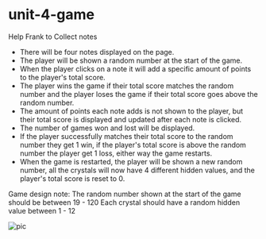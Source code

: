 # unit-4-game

Help Frank to Collect notes

- There will be four notes displayed on the page.
- The player will be shown a random number at the start of the game.
- When the player clicks on a note it will add a specific amount of points to the player's total score.
- The player wins the game if their total score matches the random number and the player loses the game if their total score goes above the random number.
- The amount of points each note adds is not shown to the player, but their total score is displayed and updated after each note is clicked.
- The number of games won and lost will be displayed.
- If the player successfully matches their total score to the random number they get 1 win, if the player's total score is above the random number the player get 1 loss, either way the game restarts.
- When the game is restarted, the player will be shown a new random number, all the crystals will now have 4 different 
hidden values, and the player's total score is reset to 0.

Game design note:
The random number shown at the start of the game should be between 19 - 120
Each crystal should have a random hidden value between 1 - 12

![pic](https://user-images.githubusercontent.com/46904899/55697385-81cda480-597e-11e9-9ed0-a7f4bdeb0320.jpg)
